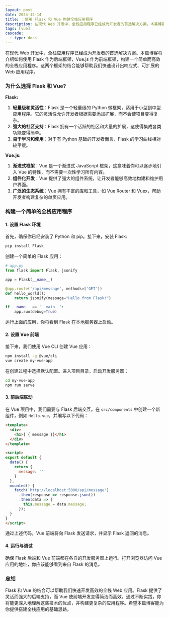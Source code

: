 ```yaml
---
layout: post
date: 2024-12-14
title: ：使用 Flask 和 Vue 构建全栈应用程序
description: 在现代 Web 开发中，全栈应用程序已经成为开发者的首选解决方案。本篇博客将介绍如何使用 Flask 作为后端框架，Vue.js 作为前端框架，构建一个简单而高效的全栈应用程序。这两个框架的结合能够帮助我们快速设计出响应式、可扩展的 Web 应用程序。
tags: [vue]
cascade:
  - type: docs
---
```



在现代 Web 开发中，全栈应用程序已经成为开发者的首选解决方案。本篇博客将介绍如何使用 Flask 作为后端框架，Vue.js 作为前端框架，构建一个简单而高效的全栈应用程序。这两个框架的结合能够帮助我们快速设计出响应式、可扩展的 Web 应用程序。

### 为什么选择 Flask 和 Vue?

**Flask:**
1. **轻量级和灵活性**：Flask 是一个轻量级的 Python 微框架，适用于小型到中型应用程序。它的灵活性允许开发者根据需要添加扩展，而不会使项目变得复杂。
2. **强大的社区支持**：Flask 拥有一个活跃的社区和大量的扩展，这使得集成各类功能变得简单。
3. **易于学习和使用**：对于有 Python 基础的开发者而言，Flask 的学习曲线相对较平缓。

**Vue.js:**
1. **渐进式框架**：Vue 是一个渐进式 JavaScript 框架，这意味着你可以逐步地引入 Vue 的特性，而不需要一次性学习所有内容。
2. **组件化开发**：Vue 提供了强大的组件系统，让开发者能够高效地构建和维护用户界面。
3. **广泛的生态系统**：Vue 拥有丰富的库和工具，如 Vue Router 和 Vuex，帮助开发者构建复杂的单页应用。

### 构建一个简单的全栈应用程序

#### 1. 设置 Flask 环境

首先，确保你已经安装了 Python 和 pip。接下来，安装 Flask:

```bash
pip install Flask
```

创建一个简单的 Flask 应用：

```python
# app.py
from flask import Flask, jsonify

app = Flask(__name__)

@app.route('/api/message', methods=['GET'])
def hello_world():
    return jsonify(message="Hello from Flask!")

if __name__ == '__main__':
    app.run(debug=True)
```

运行上面的应用，你将看到 Flask 在本地服务器上启动。

#### 2. 设置 Vue 前端

接下来，我们使用 Vue CLI 创建 Vue 应用：

```bash
npm install -g @vue/cli
vue create my-vue-app
```

在创建过程中选择默认配置。进入项目目录，启动开发服务器：

```bash
cd my-vue-app
npm run serve
```

#### 3. 前后端联动

在 Vue 项目中，我们需要与 Flask 后端交互。在 `src/components` 中创建一个新组件，例如 `Hello.vue`，并编写以下代码：

```html
<template>
  <div>
    <h1>{ { message }}</h1>
  </div>
</template>

<script>
export default {
  data() {
    return {
      message: ''
    }
  },
  mounted() {
    fetch('http://localhost:5000/api/message')
      .then(response => response.json())
      .then(data => {
        this.message = data.message;
      });
  }
}
</script>
```

通过上述代码，Vue 前端将向 Flask 发送请求，并显示 Flask 返回的消息。

#### 4. 运行与调试

确保 Flask 后端和 Vue 前端都在各自的开发服务器上运行。打开浏览器访问 Vue 应用的地址，你应该能够看到来自 Flask 的消息。

### 总结

Flask 和 Vue 的结合可以帮助我们快速开发高效的全栈 Web 应用。Flask 提供了灵活而强大的后端支持，而 Vue 使前端开发变得简洁而高效。通过不断实践，你将能更深入地理解这些技术的优点，并构建更复杂的应用程序。希望本篇博客能为你提供搭建全栈应用的基础思路。